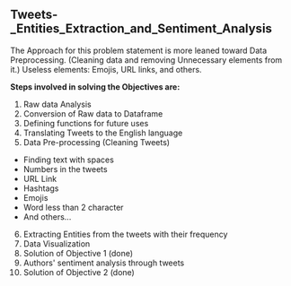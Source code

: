 ## Tweets-_Entities_Extraction_and_Sentiment_Analysis

The Approach for this problem statement is more leaned toward Data Preprocessing. (Cleaning data and removing Unnecessary elements from it.) Useless elements: Emojis, URL links, and others.

**Steps involved in solving the Objectives are:**

1. Raw data Analysis
2. Conversion of Raw data to Dataframe
3. Defining functions for future uses
4. Translating Tweets to the English language
5. Data Pre-processing (Cleaning Tweets)
  * Finding text with spaces
  * Numbers in the tweets
  * URL Link
  * Hashtags
  * Emojis
  * Word less than 2 character
  * And others...

6. Extracting Entities from the tweets with their frequency
7. Data Visualization
8. Solution of Objective 1 (done)
9. Authors' sentiment analysis through tweets
10. Solution of Objective 2 (done)
